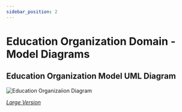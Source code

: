 ```yaml
---
sidebar_position: 2
---
```


# Education Organization Domain - Model Diagrams

## Education Organization Model UML Diagram

![Education Organizaiion Diagram](https://edfidocs.blob.core.windows.net/$web/img/reference/data-standard/EducationOrganization_Updated10162025.png)

[_Large Version_](https://edfidocs.blob.core.windows.net/$web/img/reference/data-standard/EducationOrganization_Updated10162025.png)
